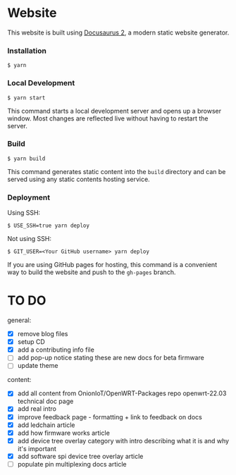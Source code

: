 # Website

This website is built using [Docusaurus 2](https://docusaurus.io/), a modern static website generator.

### Installation

```
$ yarn
```

### Local Development

```
$ yarn start
```

This command starts a local development server and opens up a browser window. Most changes are reflected live without having to restart the server.

### Build

```
$ yarn build
```

This command generates static content into the `build` directory and can be served using any static contents hosting service.

### Deployment

Using SSH:

```
$ USE_SSH=true yarn deploy
```

Not using SSH:

```
$ GIT_USER=<Your GitHub username> yarn deploy
```

If you are using GitHub pages for hosting, this command is a convenient way to build the website and push to the `gh-pages` branch.

# TO DO

general:

* [x] remove blog files
* [x] setup CD
* [x] add a contributing info file
* [ ] add pop-up notice stating these are new docs for beta firmware
* [ ] update theme

content:
* [x] add all content from OnionIoT/OpenWRT-Packages repo openwrt-22.03 technical doc page
* [x] add real intro
* [x] improve feedback page - formatting + link to feedback on docs
* [x] add ledchain article
* [x] add how firmware works article
* [x] add device tree overlay category with intro describing what it is and why it's important
* [x] add software spi device tree overlay article
* [ ] populate pin multiplexing docs article